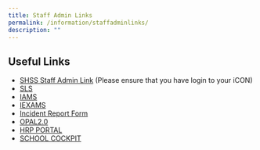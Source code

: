 ```yaml
---
title: Staff Admin Links
permalink: /information/staffadminlinks/
description: ""
---
```

Useful Links
------------

* [SHSS Staff Admin Link](https://sites.google.com/moe.edu.sg/shssstafflink/home) (Please ensure that you have login to your iCON) 
* [SLS](https://vle.learning.moe.edu.sg/login)
* [IAMS](https://idp.mims.moe.gov.sg/nidp/saml2/sso)
* [IEXAMS](https://iexams.moe.gov.sg/xe/login.do)
* [Incident Report Form](https://form.gov.sg/638fdee8eb0b700012562400)
* [OPAL2.0](https://idm.opal2.moe.edu.sg/account/login?returnUrl=%2F)
* [HRP PORTAL](https://www.hrp.gov.sg/hrp/#/)
* [SCHOOL COCKPIT](https://access.moe.edu.sg/login/login.jsp)